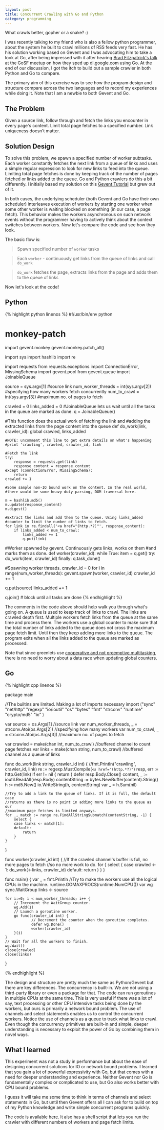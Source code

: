 ```yaml
---
layout: post
title: Concurrent Crawling with Go and Python
category: programming
---
```


What crawls better, gopher or a snake? :)

I was recently talking to my friend who is also a fellow python programmer, about the system he built to crawl millions of RSS feeds very fast. He has his solution working based on Gevent and I was advocating him to take a look at Go, after being impressed with it after hearing [Brad Fitzpatrick's talk](http://talks.golang.org/2013/oscon-dl.slide#1) at the GoSF meetup on how they sped up dl.google.com using Go. At the end of our discussion, I got the itch to build out a sample crawler in both Python and Go to compare.

The primary aim of this exercise was to see how the program design and structure compare across the two languages and to record my experiences while doing it. Note that I am a newbie to both Gevent and Go.

## The Problem

Given a source link, follow through and fetch the links you encounter in every page's content. Limit total page fetches to a specified number. Link uniqueness doesn't matter.

## Solution Design

To solve this problem, we spawn a specified number of worker subtasks. Each worker constantly fetches the next link from a queue of links and uses a simple regular expression to look for new links to feed into the queue. Limiting total page fetches is done by keeping track of the number of pages fetched or links added to the queue. Go and Python crawlers do this a bit differently. I initially based my solution on this [Gevent Tutorial](http://blog.hownowstephen.com/post/50743415449/gevent-tutorial) but grew out of it.

In both cases, the underlying scheduler (both Gevent and Go have their own scheduler) interleaves execution of workers by starting one worker when some other worker is waiting blocked on something (in our case, a page fetch). This behavior makes the workers asynchronous on such network events without the programmer having to actively think about the context switches between workers. Now let's compare the code and see how they look.

The basic flow is:

>Spawn specified number of `worker` tasks

>Each `worker` - continuously get links from the queue of links and call `do_work`

> `do_work` fetches the page, extracts links from the page and adds them to the queue of links

Now let's look at the code!

## Python
{% highlight python linenos %}
#!/usr/bin/env python
# monkey-patch
import gevent.monkey
gevent.monkey.patch_all()

import sys
import hashlib
import re

import requests
from requests.exceptions import ConnectionError, MissingSchema
import gevent.pool
from gevent.queue import JoinableQueue

source = sys.argv[1] #source link
num_worker_threads = int(sys.argv[2]) #specifying how many workers fetch concurrently
num_to_crawl = int(sys.argv[3]) #maximum no. of pages to fetch

crawled = 0
links_added = 0
#JoinableQueue lets us wait until all the tasks in the queue are marked as done.
q = JoinableQueue() 

#This function does the actual work of fetching the link and 
#adding the extracted links from the page content into the queue
def do_work(link, crawler_id):
    global crawled, links_added

    #NOTE: uncomment this line to get extra details on what's happening
    #print 'crawling', crawled, crawler_id, link

    #Fetch the link
    try:
        response = requests.get(link) 
        response_content = response.content
    except (ConnectionError, MissingSchema):
        return
    crawled += 1

    #Some sample non-IO bound work on the content. In the real world,
    #there would be some heavy-duty parsing, DOM traversal here.
    
    m = hashlib.md5()
    m.update(response_content)
    m.digest()

    #Extract the links and add them to the queue. Using links_added
    #counter to limit the number of links to fetch.
    for link in re.findall('<a href="(http.*?)"', response_content):
        if links_added < num_to_crawl:
            links_added += 1
            q.put(link) 

#Worker spawned by gevent. Continuously gets links, works on them
#and marks them as done.
def worker(crawler_id):
    while True:
        item = q.get()
        try:
            do_work(item, crawler_id)
        finally:
            q.task_done()

#Spawning worker threads.
crawler_id = 0
for i in range(num_worker_threads):
    gevent.spawn(worker, crawler_id)
    crawler_id += 1 

q.put(source)
links_added += 1

q.join()  # block until all tasks are done
{% endhighlight %}

The comments in the code above should help walk you through what's going on. A queue is used to keep track of links to crawl. The links are crawled depth first. Multiple workers fetch links from the queue at the same time and process them. The workers use a global counter to make sure that the total number of links added to the queue does not cross the maximum page fetch limit. Until then they keep adding more links to the queue. The program exits when all the links added to the queue are marked as processed.

Note that since greenlets use [cooperative and not preemptive multitasking](http://blog.pythonisito.com/2012/07/introduction-to-gevent.html), there is no need to worry about a data race when updating global counters.

## Go

{% highlight cpp linenos %}

package main

//The builtins are limited. Making a lot of imports necessary
import ("sync"
        "net/http"
        "regexp"
        "io/ioutil"
        "os"
        "bytes"
        "fmt"
        "strconv"
        "runtime"
        "crypto/md5"
        "io"
)

var source = os.Args[1] //source link
var num_worker_threads, _ = strconv.Atoi(os.Args[2]) //specifying how many workers
var num_to_crawl, _ = strconv.Atoi(os.Args[3]) //maximum no. of pages to fetch

var crawled = make(chan int, num_to_crawl) //buffered channel to count page fetches
var links = make(chan string, num_to_crawl) //buffered channel as a queue of links

func do_work(link string, crawler_id int) {
    //fmt.Println("crawling", crawler_id, link)
    re := regexp.MustCompile(`<a href="(http.*?)"`)
    resp, err := http.Get(link)
    if err != nil {
        return
    }
    defer resp.Body.Close()
    content, _ := ioutil.ReadAll(resp.Body)
    contentString := bytes.NewBuffer(content).String()
    h := md5.New()
    io.WriteString(h, contentString)
    var _ = h.Sum(nil)

    //Try to add a link to the queue of links. If it is full, the default case
    //returns as there is no point in adding more links to the queue as our
    //maximum page fetches is limited anyways.
    for _, match := range re.FindAllStringSubmatch(contentString, -1) {
        select {
        case links <- match[1]:
        default:
            return
        }
    }
}

func worker(crawler_id int) {
    //If the crawled channel's buffer is full, no more pages to fetch
    //so no more work to do.
    for {
        select {
        case crawled <- 1:
            do_work(<-links, crawler_id)
        default:
            return
        }
    }
}

func main() {
    var _ = fmt.Println
    //Try to make the workers use all the logical CPUs in the machine.
    runtime.GOMAXPROCS(runtime.NumCPU())
    var wg sync.WaitGroup
    links <- source

    for i:=0; i < num_worker_threads; i++ {
        // Increment the WaitGroup counter.
        wg.Add(1)
        // Launch a goroutine worker.
        go func(crawler_id int) {
                // Decrement the counter when the goroutine completes.
                defer wg.Done()
                worker(crawler_id)
        }(i)
    }
    // Wait for all the workers to finish.
    wg.Wait()
    close(crawled)
    close(links)
}

{% endhighlight %}

The design and structure are pretty much the same as Python/Gevent but there are key differences. The concurrency is built-in. We are not using a third-party library or even a package for that. The code can run goroutines in multiple CPUs at the same time. This is very useful if there was a lot of say, text processing or other CPU intensive tasks being done by the workers, but ours is primarily a network bound problem. The use of channels and select statements enables us to control the concurrent workers. Notice the use of channels as a queue to track what links to crawl. Even though the concurrency primitives are built-in and simple, deeper understanding is necessary to exploit the power of Go by combining them in novel ways.

## What I learned

This experiment was not a study in performance but about the ease of designing concurrent solutions for IO or network bound problems. I learned that you gain a lot of powerful expressivity with Go, but that comes with a need for deeper understanding and experience. Neither Gevent nor Go is fundamentally complex or complicated to use, but Go also works better with CPU bound problems.

I guess it will take me some time to think in terms of channels and select statements in Go, but until then Gevent offers all I can ask for to build on top of my Python knowledge and write simple concurrent programs quickly.

The code is available [here](https://github.com/venkat/GopherSnakeCrawlers). It also has a shell script that lets you run the crawler with different numbers of workers and page fetch limits.
